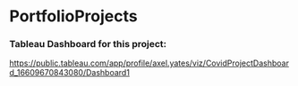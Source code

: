 # PortfolioProjects

### Tableau Dashboard for this project:
https://public.tableau.com/app/profile/axel.yates/viz/CovidProjectDashboard_16609670843080/Dashboard1
